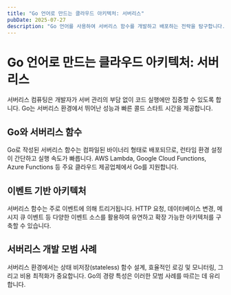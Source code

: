 ```yaml
---
title: "Go 언어로 만드는 클라우드 아키텍처: 서버리스"
pubDate: 2025-07-27
description: "Go 언어를 사용하여 서버리스 함수를 개발하고 배포하는 전략을 탐구합니다."
---
```


# Go 언어로 만드는 클라우드 아키텍처: 서버리스

서버리스 컴퓨팅은 개발자가 서버 관리의 부담 없이 코드 실행에만 집중할 수 있도록 합니다. Go는 서버리스 환경에서 뛰어난 성능과 빠른 콜드 스타트 시간을 제공합니다.

## Go와 서버리스 함수

Go로 작성된 서버리스 함수는 컴파일된 바이너리 형태로 배포되므로, 런타임 환경 설정이 간단하고 실행 속도가 빠릅니다. AWS Lambda, Google Cloud Functions, Azure Functions 등 주요 클라우드 제공업체에서 Go를 지원합니다.

## 이벤트 기반 아키텍처

서버리스 함수는 주로 이벤트에 의해 트리거됩니다. HTTP 요청, 데이터베이스 변경, 메시지 큐 이벤트 등 다양한 이벤트 소스를 활용하여 유연하고 확장 가능한 아키텍처를 구축할 수 있습니다.

## 서버리스 개발 모범 사례

서버리스 환경에서는 상태 비저장(stateless) 함수 설계, 효율적인 로깅 및 모니터링, 그리고 비용 최적화가 중요합니다. Go의 경량 특성은 이러한 모범 사례를 따르는 데 유리합니다.
